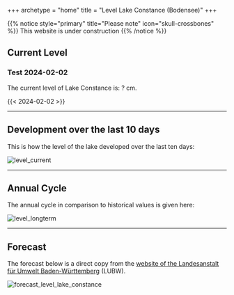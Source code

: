 +++
archetype = "home"
title = "Level Lake Constance (Bodensee)"
+++

{{% notice style="primary" title="Please note" icon="skull-crossbones" %}}
This website is under construction
{{% /notice %}}

## Current Level

### Test 2024-02-02

The current level of Lake Constance is: <span id=website_current_level> ? </span> cm.


{{< 2024-02-02 >}} 

---

## Development over the last 10 days

This is how the level of the lake developed over the last ten days:

![level_current](https://pegel-konstanz-for-website.s3.eu-central-1.amazonaws.com/graph/EN/current_EN.png)

---

## Annual Cycle

The annual cycle in comparison to historical values is given here:

![level_longterm](https://pegel-konstanz-for-website.s3.eu-central-1.amazonaws.com/graph/EN/longterm_EN.png)

---

## Forecast

The forecast below is a direct copy from the [website of the Landesanstalt für Umwelt Baden-Württemberg](https://www.hvz.baden-wuerttemberg.de/pegel.html?id=00007) (LUBW).

![forecast_level_lake_constance](https://www.hvz.baden-wuerttemberg.de/gifs/00007-2001.GIF)



